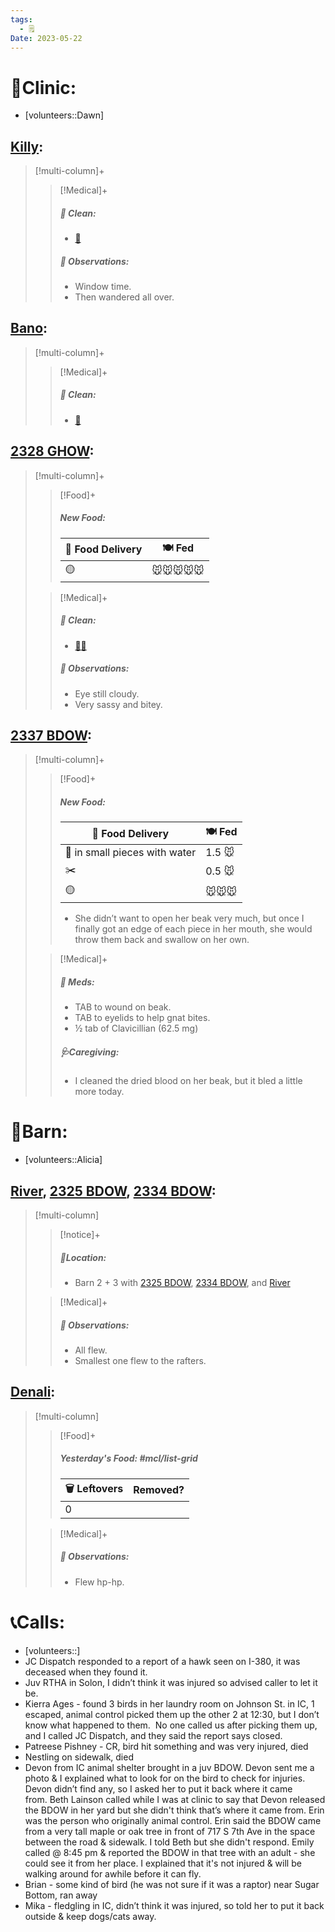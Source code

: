 ```yaml
---
tags:
  - 🗒️
Date: 2023-05-22
---
```


# 🏥Clinic:
- [volunteers::Dawn]

## [Killy](../RARE%20Birds/Ed%20Birds/Killy.md):
> [!multi-column]+
>
>> [!Medical]+
>>##### 🫧 Clean:
>> - [🧽](../Admin/Codes/Scrubbed%20cage.md)
>>
>> ##### 🔭 Observations:
>> - Window time.
>> - Then wandered all over.

## [Bano](../RARE%20Birds/Ed%20Birds/Bano.md):
> [!multi-column]+
>
>> [!Medical]+
>>##### 🫧 Clean:
>> - [🧽](../Admin/Codes/Scrubbed%20cage.md)

## [2328 GHOW](../RARE%20Birds/2328%20GHOW.md):
> [!multi-column]+
>
>> [!Food]+
>> ##### New Food:
>> |🚚 Food Delivery| 🍽️ Fed|
>> |---|---|
>>|🟡|🐭🐭🐭🐭🐭
>
>> [!Medical]+
>>##### 🫧 Clean:
>> - [🧼➗](../Admin/Codes/Cleaned%20with%20divider.md)
>>
>> ##### 🔭 Observations:
>> - Eye still cloudy.
>> - Very sassy and bitey.

## [2337 BDOW](../RARE%20Birds/2337%20BDOW.md):
> [!multi-column]+
>
>> [!Food]+
>> ##### New Food:
>> |🚚 Food Delivery| 🍽️ Fed|
>> |---|---|
>>|🫱 in small pieces with water|1.5 🐭|
>>|✂️|0.5 🐭|
>>|🟡|🐭🐭🐭|
>>- She didn’t want to open her beak very much, but once I finally got an edge of each piece in her mouth, she would throw them back and swallow on her own. 
>
>> [!Medical]+
>> ##### 💊 Meds:
>> - TAB to wound on beak.
>> - TAB to eyelids to help gnat bites.
>> - ½ tab of Clavicillian (62.5 mg)
>>
>> ##### 🩺Caregiving:
>> - I cleaned the dried blood on her beak, but it bled a little more today. 

# 🏡Barn:
- [volunteers::Alicia]

## [River](../RARE%20Birds/Ed%20Birds/River.md), [2325 BDOW](../RARE%20Birds/2325%20BDOW.md), [2334 BDOW](../RARE%20Birds/2334%20BDOW.md):
> [!multi-column]
>
>> [!notice]+
>> ##### 📍Location:
>>- Barn 2 + 3 with [2325 BDOW](../RARE%20Birds/2325%20BDOW.md), [2334 BDOW](../RARE%20Birds/2334%20BDOW.md), and [River](../RARE%20Birds/Ed%20Birds/River.md)
>
>> [!Medical]+
>> ##### 🔭 Observations:
>> - All flew.
>> - Smallest one flew to the rafters.

## [Denali](../RARE%20Birds/Ed%20Birds/Denali.md):
> [!multi-column]
>
>> [!Food]+
>> ##### Yesterday's Food: #mcl/list-grid
>> |🗑️ Leftovers| Removed?
>> |---|---|
>>|0|
>
>> [!Medical]+
>> ##### 🔭 Observations:
>> - Flew hp-hp.

# 📞Calls:
- [volunteers::]
- JC Dispatch responded to a report of a hawk seen on I-380, it was deceased when they found it.
- Juv RTHA in Solon, I didn’t think it was injured so advised caller to let it be.
- Kierra Ages - found 3 birds in her laundry room on Johnson St. in IC, 1 escaped, animal control picked them up the other 2 at 12:30, but I don’t know what happened to them.  No one called us after picking them up, and I called JC Dispatch, and they said the report says closed.
- Patreese Pishney - CR, bird hit something and was very injured, died
- Nestling on sidewalk, died
- Devon from IC animal shelter brought in a juv BDOW. Devon sent me a photo & I explained what to look for on the bird to check for injuries. Devon didn’t find any, so I asked her to put it back where it came from. Beth Lainson called while I was at clinic to say that Devon released the BDOW in her yard but she didn't think that’s where it came from. Erin was the person who originally animal control. Erin said the BDOW came from a very tall maple or oak tree in front of 717 S 7th Ave in the space between the road & sidewalk. I told Beth but she didn't respond. Emily called @ 8:45 pm & reported the BDOW in that tree with an adult - she could see it from her place. I explained that it's not injured & will be walking around for awhile before it can fly.
- Brian - some kind of bird (he was not sure if it was a raptor) near Sugar Bottom, ran away
- Mika - fledgling in IC, didn’t think it was injured, so told her to put it back outside & keep dogs/cats away.
